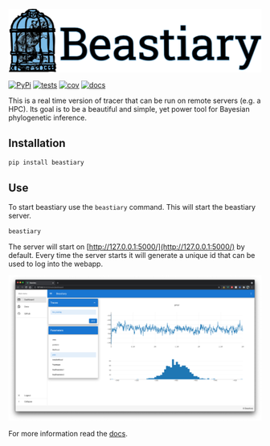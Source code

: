 ![beastiary logo](docs/images/logo.png)


[![PyPi](https://img.shields.io/pypi/v/beastiary.svg)](https://pypi.org/project/beastiary/)
[![tests](https://github.com/Wytamma/beastiary/actions/workflows/test.yml/badge.svg)](https://github.com/Wytamma/beastiary/actions/workflows/test.yml)
[![cov](https://codecov.io/gh/Wytamma/beastiary/branch/master/graph/badge.svg)](https://codecov.io/gh/Wytamma/beastiary)
[![docs](https://github.com/Wytamma/beastiary/actions/workflows/docs.yml/badge.svg)](https://beastiary.wytamma.com/)

This is a real time version of tracer that can be run on remote servers (e.g. a HPC). Its goal is to be a beautiful and simple, yet power tool for Bayesian phylogenetic inference.

## Installation
```bash
pip install beastiary
```

## Use
To start beastiary use the `beastiary` command. This will start the beastiary server. 

```bash
beastiary
```

The server will start on [http://127.0.0.1:5000/](http://127.0.0.1:5000/) by default. Every time the server starts it will generate a unique id that can be used to log into the webapp. 

![](docs/images/screen_shot.png)

For more information read the [docs](https://beastiary.wytamma.com/).
